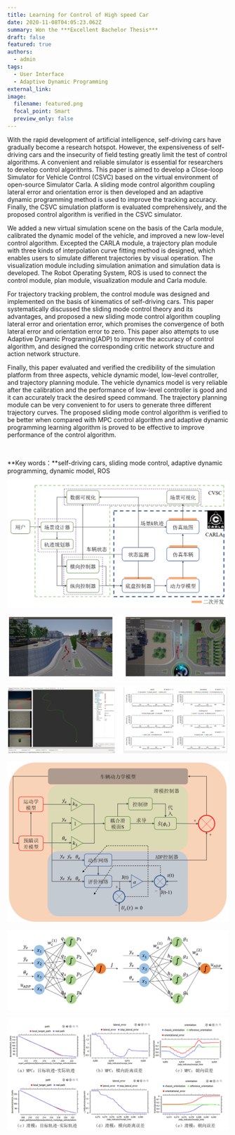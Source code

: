 ```yaml
---
title: Learning for Control of High speed Car
date: 2020-11-08T04:05:23.062Z
summary: Won the ***Excellent Bachelor Thesis***
draft: false
featured: true
authors:
  - admin
tags:
  - User Interface
  - Adaptive Dynamic Programming
external_link:
image:
  filename: featured.png
  focal_point: Smart
  preview_only: false
---
```

With the rapid development of artificial intelligence, self-driving cars have gradually become a research hotspot. However, the expensiveness of self-driving cars and the insecurity of field testing greatly limit the test of control algorithms. A convenient and reliable simulator is essential for researchers to develop control algorithms. This paper is aimed to develop a Close-loop Simulator for Vehicle Control (CSVC) based on the virtual environment of open-source Simulator Carla. A sliding mode control algorithm coupling lateral error and orientation error is then developed and an adaptive dynamic programming method is used to improve the tracking accuracy. Finally, the CSVC simulation platform is evaluated comprehensively, and the proposed control algorithm is verified in the CSVC simulator.

We added a new virtual simulation scene on the basis of the Carla module, calibrated the dynamic model of the vehicle, and improved a new low-level control algorithm. Excepted the CARLA module, a trajectory plan module with three kinds of interpolation curve fitting method is designed, which enables users to simulate different trajectories by visual operation. The visualization module including simulation animation and simulation data is developed. The Robot Operating System, ROS is used to connect the control module, plan module, visualization module and Carla module.

For trajectory tracking problem, the control module was designed and implemented on the basis of kinematics of self-driving cars. This paper systematically discussed the sliding mode control theory and its advantages, and proposed a new sliding mode control algorithm coupling lateral error and orientation error, which promises the convergence of both lateral error and orientation error to zero. This paper also attempts to use Adaptive Dynamic Programing(ADP) to improve the accuracy of control algorithm, and designed the corresponding critic network structure and action network structure.

Finally, this paper evaluated and verified the credibility of the simulation platform from three aspects, vehicle dynamic model, low-level controller, and trajectory planning module. The vehicle dynamics model is very reliable after the calibration and the performance of low-level controller is good and it can accurately track the desired speed command. The trajectory planning module can be very convenient to for users to generate three different trajectory curves. The proposed sliding mode control algorithm is verified to be better when compared with MPC control algorithm and adaptive dynamic programming learning algorithm is proved to be effective to improve performance of the control algorithm.

 

**Key words：**self-driving cars, sliding mode control, adaptive dynamic programming, dynamic model, ROS

![](1.png "Fig1. The Simulator Structure")



![](3.png "Fig.2 The Simulator Interface")

![](4.png "Fig. 3 The Simulator User Interface")

![](5.png "Fig.4 Control Diagram")

![](6.png "Fig.5 The Structure of Neural Network")

![](7.png "Fig.6 Select Simulation Results.")